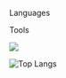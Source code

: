 Languages

Tools


<a href="https://blog.naver.com/tkddjsdl33" target="_blank"><img src="https://img.shields.io/badge/NAVER BLOG-배경색?style=flat&logo=Naver&logoColor=white"/></a>


![Top Langs](https://github-readme-stats.vercel.app/api/top-langs/?username=sangeon22&layout=compact&theme=tokyonight)

